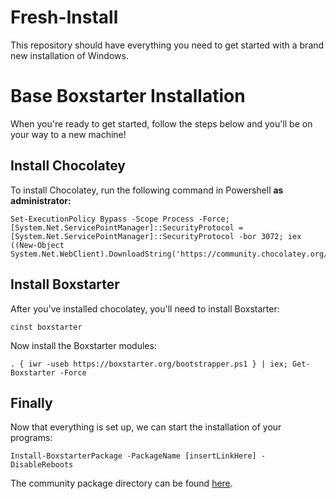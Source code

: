 # Fresh-Install
This repository should have everything you need to get started with a brand new installation of Windows.

# Base Boxstarter Installation

When you're ready to get started, follow the steps below and you'll be on your way to a new machine!

## Install Chocolatey

To install Chocolatey, run the following command in Powershell **as administrator:**
```
Set-ExecutionPolicy Bypass -Scope Process -Force; [System.Net.ServicePointManager]::SecurityProtocol = [System.Net.ServicePointManager]::SecurityProtocol -bor 3072; iex ((New-Object System.Net.WebClient).DownloadString('https://community.chocolatey.org/install.ps1'))
```

## Install Boxstarter
After you've installed chocolatey, you'll need to install Boxstarter:
```
cinst boxstarter
```

Now install the Boxstarter modules:
```
. { iwr -useb https://boxstarter.org/bootstrapper.ps1 } | iex; Get-Boxstarter -Force
```

## Finally
Now that everything is set up, we can start the installation of your programs:

```
Install-BoxstarterPackage -PackageName [insertLinkHere] -DisableReboots
```

The community package directory can be found [here](https://community.chocolatey.org/packages).
